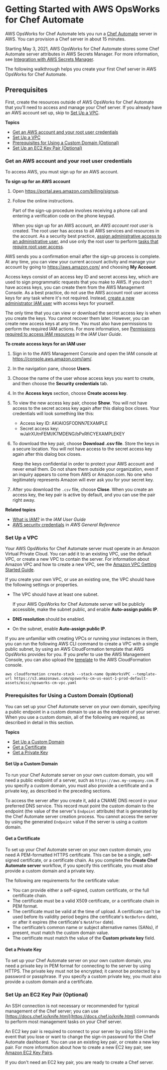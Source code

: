 # Getting Started with AWS OpsWorks for Chef Automate<a name="gettingstarted-opscm"></a>

AWS OpsWorks for Chef Automate lets you run a [Chef Automate](https://www.chef.io/automate/) server in AWS\. You can provision a Chef server in about 15 minutes\.

Starting May 3, 2021, AWS OpsWorks for Chef Automate stores some Chef Automate server attributes in AWS Secrets Manager\. For more information, see [Integration with AWS Secrets Manager](data-protection.md#data-protection-secrets-manager)\.

The following walkthrough helps you create your first Chef server in AWS OpsWorks for Chef Automate\.

## Prerequisites<a name="gettingstarted-opscm-prereq"></a>

First, create the resources outside of AWS OpsWorks for Chef Automate that you'll need to access and manage your Chef server\. If you already have an AWS account set up, skip to [Set Up a VPC](#set-up-vpc)\.

**Topics**
+ [Get an AWS account and your root user credentials](#getting-started-signup)
+ [Set Up a VPC](#set-up-vpc)
+ [Prerequisites for Using a Custom Domain \(Optional\)](#gettingstarted-opscm-prereq-customdomain)
+ [Set Up an EC2 Key Pair \(Optional\)](#gettingstarted-opscm-prereq-keypair)

### Get an AWS account and your root user credentials<a name="getting-started-signup"></a>

To access AWS, you must sign up for an AWS account\.

**To sign up for an AWS account**

1. Open [https://portal\.aws\.amazon\.com/billing/signup](https://portal.aws.amazon.com/billing/signup)\.

1. Follow the online instructions\.

   Part of the sign\-up procedure involves receiving a phone call and entering a verification code on the phone keypad\.

   When you sign up for an AWS account, an *AWS account root user* is created\. The root user has access to all AWS services and resources in the account\. As a security best practice, [assign administrative access to an administrative user](https://docs.aws.amazon.com/singlesignon/latest/userguide/getting-started.html), and use only the root user to perform [tasks that require root user access](https://docs.aws.amazon.com/general/latest/gr/root-vs-iam.html#aws_tasks-that-require-root)\.

 AWS sends you a confirmation email after the sign\-up process is complete\. At any time, you can view your current account activity and manage your account by going to [https://aws\.amazon\.com/](https://aws.amazon.com/) and choosing **My Account**\.

Access keys consist of an access key ID and secret access key, which are used to sign programmatic requests that you make to AWS\. If you don't have access keys, you can create them from the AWS Management Console\. As a best practice, do not use the AWS account root user access keys for any task where it's not required\. Instead, [create a new administrator IAM user](https://docs.aws.amazon.com/IAM/latest/UserGuide/getting-started_create-admin-group.html) with access keys for yourself\.

The only time that you can view or download the secret access key is when you create the keys\. You cannot recover them later\. However, you can create new access keys at any time\. You must also have permissions to perform the required IAM actions\. For more information, see [Permissions required to access IAM resources](https://docs.aws.amazon.com/IAM/latest/UserGuide/access_permissions-required.html) in the *IAM User Guide*\.

**To create access keys for an IAM user**

1. Sign in to the AWS Management Console and open the IAM console at [https://console\.aws\.amazon\.com/iam/](https://console.aws.amazon.com/iam/)\.

1. In the navigation pane, choose **Users**\.

1. Choose the name of the user whose access keys you want to create, and then choose the **Security credentials** tab\.

1. In the **Access keys** section, choose **Create access key**\.

1. To view the new access key pair, choose **Show**\. You will not have access to the secret access key again after this dialog box closes\. Your credentials will look something like this:
   + Access key ID: AKIAIOSFODNN7EXAMPLE
   + Secret access key: wJalrXUtnFEMI/K7MDENG/bPxRfiCYEXAMPLEKEY

1. To download the key pair, choose **Download \.csv file**\. Store the keys in a secure location\. You will not have access to the secret access key again after this dialog box closes\.

   Keep the keys confidential in order to protect your AWS account and never email them\. Do not share them outside your organization, even if an inquiry appears to come from AWS or Amazon\.com\. No one who legitimately represents Amazon will ever ask you for your secret key\.

1. After you download the `.csv` file, choose **Close**\. When you create an access key, the key pair is active by default, and you can use the pair right away\.

**Related topics**
+ [What is IAM?](https://docs.aws.amazon.com/IAM/latest/UserGuide/introduction.html) in the *IAM User Guide*
+ [AWS security credentials](https://docs.aws.amazon.com/general/latest/gr/aws-security-credentials.html) in *AWS General Reference* 

### Set Up a VPC<a name="set-up-vpc"></a>

Your AWS OpsWorks for Chef Automate server must operate in an Amazon Virtual Private Cloud\. You can add it to an existing VPC, use the default VPC, or create a new VPC to contain the server\. For information about Amazon VPC and how to create a new VPC, see the [Amazon VPC Getting Started Guide](https://docs.aws.amazon.com/AmazonVPC/latest/GettingStartedGuide/)\.

If you create your own VPC, or use an existing one, the VPC should have the following settings or properties\.
+ The VPC should have at least one subnet\.

  If your AWS OpsWorks for Chef Automate server will be publicly accessible, make the subnet public, and enable **Auto\-assign public IP**\.
+ **DNS resolution** should be enabled\.
+ On the subnet, enable **Auto\-assign public IP**\.

If you are unfamiliar with creating VPCs or running your instances in them, you can run the following AWS CLI command to create a VPC with a single public subnet, by using an AWS CloudFormation template that AWS OpsWorks provides for you\. If you prefer to use the AWS Management Console, you can also upload the [template](https://s3.amazonaws.com/opsworks-cm-us-east-1-prod-default-assets/misc/opsworks-cm-vpc.yaml) to the AWS CloudFormation console\.

```
aws cloudformation create-stack --stack-name OpsWorksVPC --template-url https://s3.amazonaws.com/opsworks-cm-us-east-1-prod-default-assets/misc/opsworks-cm-vpc.yaml
```

### Prerequisites for Using a Custom Domain \(Optional\)<a name="gettingstarted-opscm-prereq-customdomain"></a>

You can set up your Chef Automate server on your own domain, specifying a public endpoint in a custom domain to use as the endpoint of your server\. When you use a custom domain, all of the following are required, as described in detail in this section\.

**Topics**
+ [Set Up a Custom Domain](#gettingstarted-opscm-prereq-domain)
+ [Get a Certificate](#gettingstarted-opscm-prereq-cert)
+ [Get a Private Key](#gettingstarted-opscm-prereq-privatekey)

#### Set Up a Custom Domain<a name="gettingstarted-opscm-prereq-domain"></a>

To run your Chef Automate server on your own custom domain, you will need a public endpoint of a server, such as `https://aws.my-company.com`\. If you specify a custom domain, you must also provide a certificate and a private key, as described in the preceding sections\.

To access the server after you create it, add a CNAME DNS record in your preferred DNS service\. This record must point the custom domain to the endpoint \(the value of the server's `Endpoint` attribute\) that is generated by the Chef Automate server creation process\. You cannot access the server by using the generated `Endpoint` value if the server is using a custom domain\.

#### Get a Certificate<a name="gettingstarted-opscm-prereq-cert"></a>

To set up your Chef Automate server on your own custom domain, you need A PEM\-formatted HTTPS certificate\. This can be be a single, self\-signed certificate, or a certificate chain\. As you complete the **Create Chef Automate server** workflow, if you specify this certificate, you must also provide a custom domain and a private key\.

The following are requirements for the certificate value:
+ You can provide either a self\-signed, custom certificate, or the full certificate chain\.
+ The certificate must be a valid X509 certificate, or a certificate chain in PEM format\.
+ The certificate must be valid at the time of upload\. A certificate can't be used before its validity period begins \(the certificate's `NotBefore` date\), or after it expires \(the certificate's `NotAfter` date\)\.
+ The certificate’s common name or subject alternative names \(SANs\), if present, must match the custom domain value\.
+ The certificate must match the value of the **Custom private key** field\.

#### Get a Private Key<a name="gettingstarted-opscm-prereq-privatekey"></a>

To set up your Chef Automate server on your own custom domain, you need a private key in PEM format for connecting to the server by using HTTPS\. The private key must not be encrypted; it cannot be protected by a password or passphrase\. If you specify a custom private key, you must also provide a custom domain and a certificate\.

### Set Up an EC2 Key Pair \(Optional\)<a name="gettingstarted-opscm-prereq-keypair"></a>

An SSH connection is not necessary or recommended for typical management of the Chef server; you can use [https://docs.chef.io/knife.html](https://docs.chef.io/knife.html) commands to perform most management tasks on your Chef server\.

An EC2 key pair is required to connect to your server by using SSH in the event that you lose or want to change the sign\-in password for the Chef Automate dashboard\. You can use an existing key pair, or create a new key pair\. For more information about how to create a new EC2 key pair, see [Amazon EC2 Key Pairs](https://docs.aws.amazon.com/AWSEC2/latest/UserGuide/ec2-key-pairs.html)\.

If you don't need an EC2 key pair, you are ready to create a Chef server\.